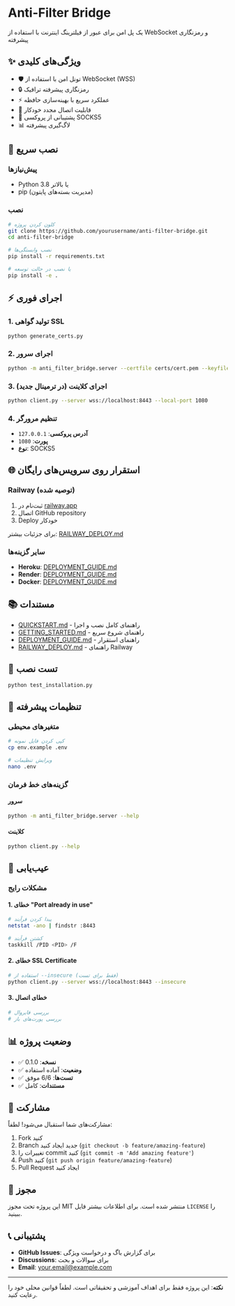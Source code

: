 # Anti-Filter Bridge

یک پل امن برای عبور از فیلترینگ اینترنت با استفاده از WebSocket و رمزنگاری پیشرفته

## ✨ ویژگی‌های کلیدی

- 🛡️ تونل امن با استفاده از WebSocket (WSS)
- 🔒 رمزنگاری پیشرفته ترافیک
- ⚡ عملکرد سریع با بهینه‌سازی حافظه
- 🔄 قابلیت اتصال مجدد خودکار
- 🔌 پشتیبانی از پروکسی SOCKS5
- 📊 لاگ‌گیری پیشرفته

## 🚀 نصب سریع

### پیش‌نیازها
- Python 3.8 یا بالاتر
- pip (مدیریت بسته‌های پایتون)

### نصب
```bash
# کلون کردن پروژه
git clone https://github.com/yourusername/anti-filter-bridge.git
cd anti-filter-bridge

# نصب وابستگی‌ها
pip install -r requirements.txt

# یا نصب در حالت توسعه
pip install -e .
```

## ⚡ اجرای فوری

### 1. تولید گواهی SSL
```bash
python generate_certs.py
```

### 2. اجرای سرور
```bash
python -m anti_filter_bridge.server --certfile certs/cert.pem --keyfile certs/key.pem
```

### 3. اجرای کلاینت (در ترمینال جدید)
```bash
python client.py --server wss://localhost:8443 --local-port 1080
```

### 4. تنظیم مرورگر
- **آدرس پروکسی**: `127.0.0.1`
- **پورت**: `1080`
- **نوع**: SOCKS5

## 🌐 استقرار روی سرویس‌های رایگان

### Railway (توصیه شده)
1. ثبت‌نام در [railway.app](https://railway.app)
2. اتصال GitHub repository
3. Deploy خودکار

برای جزئیات بیشتر: [RAILWAY_DEPLOY.md](RAILWAY_DEPLOY.md)

### سایر گزینه‌ها
- **Heroku**: [DEPLOYMENT_GUIDE.md](DEPLOYMENT_GUIDE.md)
- **Render**: [DEPLOYMENT_GUIDE.md](DEPLOYMENT_GUIDE.md)
- **Docker**: [DEPLOYMENT_GUIDE.md](DEPLOYMENT_GUIDE.md)

## 📚 مستندات

- [QUICKSTART.md](QUICKSTART.md) - راهنمای کامل نصب و اجرا
- [GETTING_STARTED.md](GETTING_STARTED.md) - راهنمای شروع سریع
- [DEPLOYMENT_GUIDE.md](DEPLOYMENT_GUIDE.md) - راهنمای استقرار
- [RAILWAY_DEPLOY.md](RAILWAY_DEPLOY.md) - راهنمای Railway

## 🧪 تست نصب

```bash
python test_installation.py
```

## 🔧 تنظیمات پیشرفته

### متغیرهای محیطی
```bash
# کپی کردن فایل نمونه
cp env.example .env

# ویرایش تنظیمات
nano .env
```

### گزینه‌های خط فرمان

#### سرور
```bash
python -m anti_filter_bridge.server --help
```

#### کلاینت
```bash
python client.py --help
```

## 🐛 عیب‌یابی

### مشکلات رایج

#### 1. خطای "Port already in use"
```bash
# پیدا کردن فرآیند
netstat -ano | findstr :8443

# کشتن فرآیند
taskkill /PID <PID> /F
```

#### 2. خطای SSL Certificate
```bash
# استفاده از --insecure (فقط برای تست)
python client.py --server wss://localhost:8443 --insecure
```

#### 3. خطای اتصال
```bash
# بررسی فایروال
# بررسی پورت‌های باز
```

## 📊 وضعیت پروژه

- ✅ **نسخه**: 0.1.0
- ✅ **وضعیت**: آماده استفاده
- ✅ **تست‌ها**: 6/6 موفق
- ✅ **مستندات**: کامل

## 🤝 مشارکت

مشارکت‌های شما استقبال می‌شود! لطفاً:

1. Fork کنید
2. Branch جدید ایجاد کنید (`git checkout -b feature/amazing-feature`)
3. تغییرات را commit کنید (`git commit -m 'Add amazing feature'`)
4. Push کنید (`git push origin feature/amazing-feature`)
5. Pull Request ایجاد کنید

## 📄 مجوز

این پروژه تحت مجوز MIT منتشر شده است. برای اطلاعات بیشتر فایل `LICENSE` را ببینید.

## 📞 پشتیبانی

- **GitHub Issues**: برای گزارش باگ و درخواست ویژگی
- **Discussions**: برای سوالات و بحث
- **Email**: your.email@example.com

---

**نکته**: این پروژه فقط برای اهداف آموزشی و تحقیقاتی است. لطفاً قوانین محلی خود را رعایت کنید.
